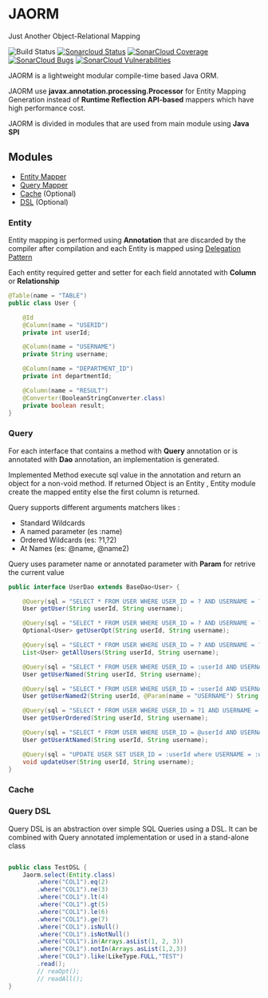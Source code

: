 # JAORM
Just Another Object-Relational Mapping

![Build Status](https://github.com/ulisse1996/JAORM/workflows/build/badge.svg)
[![Sonarcloud Status](https://sonarcloud.io/api/project_badges/measure?project=ulisse1996_JAORM&metric=alert_status)](https://sonarcloud.io/dashboard?id=ulisse1996_JAORM)
[![SonarCloud Coverage](https://sonarcloud.io/api/project_badges/measure?project=ulisse1996_JAORM&metric=coverage)](https://sonarcloud.io/component_measures/metric/coverage/list?id=ulisse1996_JAORM)
[![SonarCloud Bugs](https://sonarcloud.io/api/project_badges/measure?project=ulisse1996_JAORM&metric=bugs)](https://sonarcloud.io/component_measures/metric/reliability_rating/list?id=ulisse1996_JAORM)
[![SonarCloud Vulnerabilities](https://sonarcloud.io/api/project_badges/measure?project=ulisse1996_JAORM&metric=vulnerabilities)](https://sonarcloud.io/component_measures/metric/security_rating/list?id=ulisse1996_JAORM)


JAORM is a lightweight modular compile-time based Java ORM.

JAORM use **javax.annotation.processing.Processor** for Entity Mapping Generation instead of
**Runtime Reflection API-based** mappers which have high performance cost.

JAORM is divided in modules that are used from main module using **Java SPI**

## Modules

- [Entity Mapper](#Entity)
- [Query Mapper](#Query)
- [Cache](#Cache) (Optional)
- [DSL](#Query-DSL) (Optional)

### Entity

Entity mapping is performed using **Annotation** that are discarded by the compiler after compilation and 
each Entity is mapped using [Delegation Pattern](https://en.wikipedia.org/wiki/Delegation_pattern)

Each entity required getter and setter for each field annotated with **Column** or **Relationship**

```java
@Table(name = "TABLE")
public class User {

    @Id
    @Column(name = "USERID")
    private int userId;

    @Column(name = "USERNAME")
    private String username;

    @Column(name = "DEPARTMENT_ID")
    private int departmentId;

    @Column(name = "RESULT")
    @Converter(BooleanStringConverter.class)
    private boolean result;
}
```

### Query

For each interface that contains a method with **Query** annotation or is annotated with **Dao** annotation,
an implementation is generated.

Implemented Method execute sql value in the annotation and return an object for a non-void method.
If returned Object is an Entity , Entity module create the mapped entity else the first column is returned.

Query supports different arguments matchers likes :

- Standard Wildcards
- A named parameter (es :name)
- Ordered Wildcards (es: ?1,?2)
- At Names (es: @name, @name2)

Query uses parameter name or annotated parameter with **Param** for retrive the
current value

```java
public interface UserDao extends BaseDao<User> {

    @Query(sql = "SELECT * FROM USER WHERE USER_ID = ? AND USERNAME = ?")
    User getUser(String userId, String username);

    @Query(sql = "SELECT * FROM USER WHERE USER_ID = ? AND USERNAME = ?")
    Optional<User> getUserOpt(String userId, String username);

    @Query(sql = "SELECT * FROM USER WHERE USER_ID = ? AND USERNAME = ?")
    List<User> getAllUsers(String userId, String username);

    @Query(sql = "SELECT * FROM USER WHERE USER_ID = :userId AND USERNAME = :username AND NAME = :username")
    User getUserNamed(String userId, String username);

    @Query(sql = "SELECT * FROM USER WHERE USER_ID = :userId AND USERNAME = :username AND NAME = :username")
    User getUserNamed2(String userId, @Param(name = "USERNAME") String name);

    @Query(sql = "SELECT * FROM USER WHERE USER_ID = ?1 AND USERNAME = ?2 AND NAME = ?1")
    User getUserOrdered(String userId, String username);

    @Query(sql = "SELECT * FROM USER WHERE USER_ID = @userId AND USERNAME = @username AND NAME = @username")
    User getUserAtNamed(String userId, String username);

    @Query(sql = "UPDATE USER SET USER_ID = :userId where USERNAME = :username")
    void updateUser(String userId, String username);
}
```
### Cache

### Query DSL

Query DSL is an abstraction over simple SQL Queries using a DSL.
It can be combined with Query annotated implementation or used in a stand-alone class

```java

public class TestDSL {
    Jaorm.select(Entity.class)
        .where("COL1").eq(2)
        .where("COL1").ne(3)
        .where("COL1").lt(4)
        .where("COL1").gt(5)
        .where("COL1").le(6)
        .where("COL1").ge(7)
        .where("COL1").isNull()
        .where("COL1").isNotNull()
        .where("COL1").in(Arrays.asList(1, 2, 3))
        .where("COL1").notIn(Arrays.asList(1,2,3))
        .where("COL1").like(LikeType.FULL,"TEST")
        .read();
        // reaOpt();
        // readAll();
}
```
